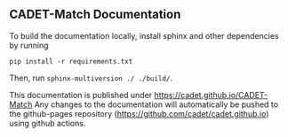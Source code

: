 ## CADET-Match Documentation


To build the documentation locally, install sphinx and other dependencies by running

```
pip install -r requirements.txt
```

Then, run `sphinx-multiversion ./ ./build/`. 

This documentation is published under https://cadet.github.io/CADET-Match
Any changes to the documentation will automatically be pushed to the github-pages repository (https://github.com/cadet/cadet.github.io) using github actions.
